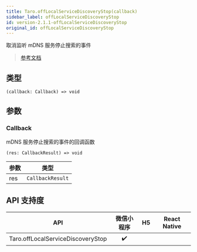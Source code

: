 ```yaml
---
title: Taro.offLocalServiceDiscoveryStop(callback)
sidebar_label: offLocalServiceDiscoveryStop
id: version-2.1.1-offLocalServiceDiscoveryStop
original_id: offLocalServiceDiscoveryStop
---
```


取消监听 mDNS 服务停止搜索的事件

> [参考文档](https://developers.weixin.qq.com/miniprogram/dev/api/network/mdns/wx.offLocalServiceDiscoveryStop.html)

## 类型

```tsx
(callback: Callback) => void
```

## 参数

### Callback

mDNS 服务停止搜索的事件的回调函数

```tsx
(res: CallbackResult) => void
```

<table>
  <thead>
    <tr>
      <th>参数</th>
      <th>类型</th>
    </tr>
  </thead>
  <tbody>
    <tr>
      <td>res</td>
      <td><code>CallbackResult</code></td>
    </tr>
  </tbody>
</table>

## API 支持度

| API | 微信小程序 | H5 | React Native |
| :---: | :---: | :---: | :---: |
| Taro.offLocalServiceDiscoveryStop | ✔️ |  |  |
